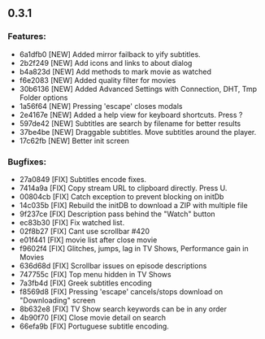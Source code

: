 ## 0.3.1

### Features:

  - 6a1dfb0 [NEW] Added mirror failback to yify subtitles.
  - 2b2f249 [NEW] Add icons and links to about dialog
  - b4a823d [NEW] Add methods to mark movie as watched
  - f6e2083 [NEW] Added quality filter for movies
  - 30b6136 [NEW] Added Advanced Settings with Connection, DHT, Tmp Folder options
  - 1a56f64 [NEW] Pressing 'escape' closes modals
  - 2e4167e [NEW] Added a help view for keyboard shortcuts. Press ?
  - 597de42 [NEW] Subtitles are search by filename for better results
  - 37be4be [NEW] Draggable subtitles. Move subtitles around the player.
  - 17c62fb [NEW] Better init screen

### Bugfixes:

  - 27a0849 [FIX] Subtitles encode fixes.
  - 7414a9a [FIX] Copy stream URL to clipboard directly. Press U.
  - 00804cb [FIX] Catch exception to prevent blocking on initDb
  - 14c035b [FIX] Rebuild the initDB to download a ZIP with multiple file
  - 9f237ce [FIX] Description pass behind the "Watch" button
  - ec83b30 [FIX] Fix watched list.
  - 02f8b27 [FIX] Cant use scrollbar #420
  - e01f441 [FIX] movie list after close movie
  - f9602f4 [FIX] Glitches, jumps, lag in TV Shows, Performance gain in Movies
  - 636d68d [FIX] Scrollbar issues on episode descriptions
  - 747755c [FIX] Top menu hidden in TV Shows
  - 7a3fb4d [FIX] Greek subtitles encoding
  - f8569d8 [FIX] Pressing 'escape' cancels/stops download on "Downloading" screen
  - 8b632e8 [FIX] TV Show search keywords can be in any order
  - 4b90f70 [FIX] Close movie detail on search
  - 66efa9b [FIX] Portuguese subtitle encoding.
  
